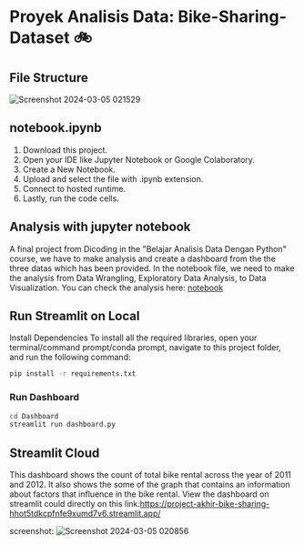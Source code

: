 # Proyek Analisis Data: Bike-Sharing-Dataset :bike:

## File Structure
![Screenshot 2024-03-05 021529](https://github.com/fachrysnan/Project-Akhir-bike-sharing/assets/73596803/726e308b-677e-4f2c-8b11-8be8624f1fe9)
## notebook.ipynb
1. Download this project.
2. Open your IDE like Jupyter Notebook or Google Colaboratory.
3. Create a New Notebook.
4. Upload and select the file with .ipynb extension.
5. Connect to hosted runtime.
6. Lastly, run the code cells.
## Analysis with jupyter notebook
A final project from Dicoding in the "Belajar Analisis Data Dengan Python" course, we have to make analysis and create a dashboard from the the three datas which has been provided. In the notebook file, we need to make the analysis from Data Wrangling, Exploratory Data Analysis, to Data Visualization. You can check the analysis here: [notebook](https://github.com/fachrysnan/Project-Akhir-bike-sharing/blob/af9f3b884e0b67b4df595050eb8c229c0abd3541/notebook.ipynb)
## Run Streamlit on Local
Install Dependencies
To install all the required libraries, open your terminal/command prompt/conda prompt, navigate to this project folder, and run the following command:
```bash
pip install -r requirements.txt
```
### Run Dashboard
```bash
cd Dashboard
streamlit run dashboard.py
```
## Streamlit Cloud
This dashboard shows the count of total bike rental across the year of 2011 and 2012. It also shows the some of the graph that contains an information about factors that influence in the bike rental.
View the dashboard on streamlit could directly on this link:https://project-akhir-bike-sharing-hhot5tdkcpfnfe9xumd7v6.streamlit.app/

screenshot:
![Screenshot 2024-03-05 020856](https://github.com/fachrysnan/Project-Akhir-bike-sharing/assets/73596803/69afd384-8655-4892-98ca-ab7ef879d216)



